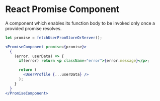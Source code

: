 # React Promise Component

A component which enables its function body to be invoked only once a provided promise resolves.

```jsx
let promise = fetchUserFromStoreOrServer();

<PromiseComponent promise={promise}>
  {
    (error, userData) => {
      if(error) return <p className="error">{error.message}</p>;

      return (
        <UserProfile {...userData} />
      );
    }
  }
</PromiseComponent>
```
